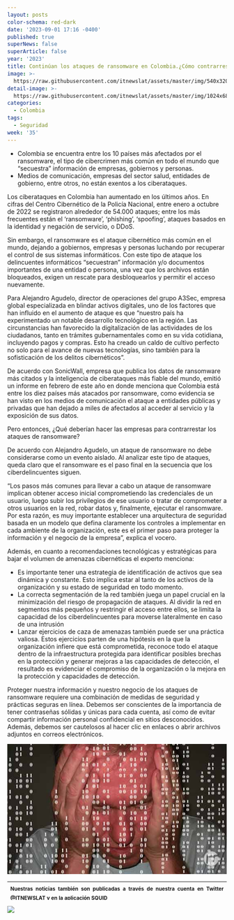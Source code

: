 ```yaml
---
layout: posts
color-schema: red-dark
date: '2023-09-01 17:16 -0400'
published: true
superNews: false
superArticle: false
year: '2023'
title: Continúan los ataques de ransomware en Colombia.¿Cómo contrarrestarlos?
image: >-
  https://raw.githubusercontent.com/itnewslat/assets/master/img/540x320/Ataque-usuario-p.jpg
detail-image: >-
  https://raw.githubusercontent.com/itnewslat/assets/master/img/1024x680/Ataque-usuario-g.jpg
categories:
  - Colombia
tags:
  - Seguridad
week: '35'
---
```

- Colombia se encuentra entre los 10 países más afectados por el ransomware, el tipo de cibercrimen más común en todo el mundo que “secuestra” información de empresas, gobiernos y personas.
- Medios de comunicación, empresas del sector salud, entidades de gobierno, entre otros, no están exentos a los ciberataques. 

Los ciberataques en Colombia han aumentado en los últimos años. En cifras del Centro Cibernético de la Policía Nacional, entre enero a octubre de 2022 se registraron alrededor de 54.000 ataques; entre los más frecuentes están el ‘ransomware’, ‘phishing’, ‘spoofing’, ataques basados en la identidad y negación de servicio, o DDoS.

Sin embargo, el ransomware es el ataque cibernético más común en el mundo, dejando a gobiernos, empresas y personas luchando por recuperar el control de sus sistemas informáticos. Con este tipo de ataque los delincuentes informáticos “secuestran” información y/o documentos importantes de una entidad o persona, una vez que los archivos están bloqueados, exigen un rescate para desbloquearlos y permitir el acceso nuevamente.

Para Alejandro Agudelo, director de operaciones del grupo A3Sec, empresa global especializada en blindar activos digitales, uno de los factores que han influido en el aumento de ataque es que “nuestro país ha experimentado un notable desarrollo tecnológico en la región. Las circunstancias han favorecido la digitalización de las actividades de los ciudadanos, tanto en trámites gubernamentales como en su vida cotidiana, incluyendo pagos y compras. Esto ha creado un caldo de cultivo perfecto no solo para el avance de nuevas tecnologías, sino también para la sofisticación de los delitos cibernéticos”. 

De acuerdo con SonicWall, empresa que publica los datos de ransomware más citados y la inteligencia de ciberataques más fiable del mundo, emitió un informe en febrero de este año en donde menciona que Colombia está entre los diez países más atacados por ransomware, como evidencia se han visto en los medios de comunicación el ataque a entidades públicas y privadas que han dejado a miles de afectados al acceder al servicio y la exposición de sus datos. 

Pero entonces, ¿Qué deberían hacer las empresas para contrarrestar los ataques de ransomware? 

De acuerdo con Alejandro Agudelo, un ataque de ransomware no debe considerarse como un evento aislado. Al analizar este tipo de ataques, queda claro que el ransomware es el paso final en la secuencia que los ciberdelincuentes siguen. 

“Los pasos más comunes para llevar a cabo un ataque de ransomware implican obtener acceso inicial comprometiendo las credenciales de un usuario, luego subir los privilegios de ese usuario o tratar de comprometer a otros usuarios en la red, robar datos y, finalmente, ejecutar el ransomware. Por esta razón, es muy importante establecer una arquitectura de seguridad basada en un modelo que defina claramente los controles a implementar en cada ambiente de la organización, este es el primer paso para proteger la información y el negocio de la empresa”, explica el vocero. 

Además, en cuanto a recomendaciones tecnológicas y estratégicas para bajar el volumen de amenazas cibernéticas el experto menciona:

- Es importante tener una estrategia de identificación de activos que sea dinámica y constante. Esto implica estar al tanto de los activos de la organización y su estado de seguridad en todo momento.
- La correcta segmentación de la red también juega un papel crucial en la minimización del riesgo de propagación de ataques. Al dividir la red en segmentos más pequeños y restringir el acceso entre ellos, se limita la capacidad de los ciberdelincuentes para moverse lateralmente en caso de una intrusión
- Lanzar ejercicios de caza de amenazas también puede ser una práctica valiosa. Estos ejercicios parten de una hipótesis en la que la organización infiere que está comprometida, reconoce todo el ataque dentro de la infraestructura protegida para identificar posibles brechas en la protección y generar mejoras a las capacidades de detección, el resultado es evidenciar el compromiso de la organización o la mejora en la protección y capacidades de detección. 

Proteger nuestra información y nuestro negocio de los ataques de ransomware requiere una combinación de medidas de seguridad y prácticas seguras en línea. Debemos ser conscientes de la importancia de tener contraseñas sólidas y únicas para cada cuenta, así como de evitar compartir información personal confidencial en sitios desconocidos. Además, debemos ser cautelosos al hacer clic en enlaces o abrir archivos adjuntos en correos electrónicos.

![](https://raw.githubusercontent.com/itnewslat/assets/master/img/540x320/Ataque-usuario-p.jpg)

<table style="height: 42px;" width="569">
<tbody>
<tr>
<td style="text-align: justify;"><sub><strong>Nuestras noticias también son publicadas a través de nuestra cuenta en Twitter <a href="https://twitter.com/itnewslat?lang=es">@ITNEWSLAT</a> y en la aplicación <a href="https://squidapp.co/en/">SQUID</a></strong></sub></td>
</tr>
</tbody>
</table>

<img src="https://tracker.metricool.com/c3po.jpg?hash=56f88a41e39ab42c063cc51676587a04"/>